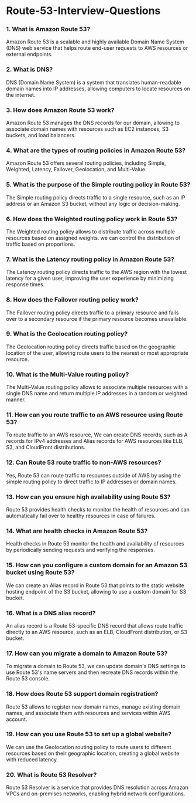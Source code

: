 # Route-53-Interview-Questions

### 1. What is Amazon Route 53?
Amazon Route 53 is a scalable and highly available Domain Name System (DNS) web service that helps route end-user requests to AWS resources or external endpoints.

### 2. What is DNS?
DNS (Domain Name System) is a system that translates human-readable domain names into IP addresses, allowing computers to locate resources on the internet.

### 3. How does Amazon Route 53 work?
Amazon Route 53 manages the DNS records for our domain, allowing to associate domain names with resources such as EC2 instances, S3 buckets, and load balancers.

### 4. What are the types of routing policies in Amazon Route 53?
Amazon Route 53 offers several routing policies, including Simple, Weighted, Latency, Failover, Geolocation, and Multi-Value.

### 5. What is the purpose of the Simple routing policy in Route 53?
The Simple routing policy directs traffic to a single resource, such as an IP address or an Amazon S3 bucket, without any logic or decision-making.

### 6. How does the Weighted routing policy work in Route 53?
The Weighted routing policy allows to distribute traffic across multiple resources based on assigned weights. we can control the distribution of traffic based on proportions.

### 7. What is the Latency routing policy in Amazon Route 53?
The Latency routing policy directs traffic to the AWS region with the lowest latency for a given user, improving the user experience by minimizing response times.

### 8. How does the Failover routing policy work?
The Failover routing policy directs traffic to a primary resource and fails over to a secondary resource if the primary resource becomes unavailable.

### 9. What is the Geolocation routing policy?
The Geolocation routing policy directs traffic based on the geographic location of the user, allowing route users to the nearest or most appropriate resource.

### 10. What is the Multi-Value routing policy?
The Multi-Value routing policy allows to associate multiple resources with a single DNS name and return multiple IP addresses in a random or weighted manner.

### 11. How can you route traffic to an AWS resource using Route 53?
To route traffic to an AWS resource, We can create DNS records, such as A records for IPv4 addresses and Alias records for AWS resources like ELB, S3, and CloudFront distributions.

### 12. Can Route 53 route traffic to non-AWS resources?
Yes, Route 53 can route traffic to resources outside of AWS by using the simple routing policy to direct traffic to IP addresses or domain names.

### 13. How can you ensure high availability using Route 53?
Route 53 provides health checks to monitor the health of resources and can automatically fail over to healthy resources in case of failures.

### 14. What are health checks in Amazon Route 53?
Health checks in Route 53 monitor the health and availability of resources by periodically sending requests and verifying the responses.

### 15. How can you configure a custom domain for an Amazon S3 bucket using Route 53?
We can create an Alias record in Route 53 that points to the static website hosting endpoint of the S3 bucket, allowing to use a custom domain for S3 bucket.

### 16. What is a DNS alias record?
An alias record is a Route 53-specific DNS record that allows route traffic directly to an AWS resource, such as an ELB, CloudFront distribution, or S3 bucket.

### 17. How can you migrate a domain to Amazon Route 53?
To migrate a domain to Route 53, we can update domain's DNS settings to use Route 53's name servers and then recreate DNS records within the Route 53 console.

### 18. How does Route 53 support domain registration?
Route 53 allows to register new domain names, manage existing domain names, and associate them with resources and services within AWS account.

### 19. How can you use Route 53 to set up a global website?
We can use the Geolocation routing policy to route users to different resources based on their geographic location, creating a global website with reduced latency.

### 20. What is Route 53 Resolver?
Route 53 Resolver is a service that provides DNS resolution across Amazon VPCs and on-premises networks, enabling hybrid network configurations.
